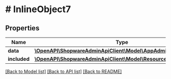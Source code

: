 # # InlineObject7

## Properties

Name | Type | Description | Notes
------------ | ------------- | ------------- | -------------
**data** | [**\OpenAPI\ShopwareAdminApiClient\Model\AppAdministrationSnippet**](AppAdministrationSnippet.md) |  | [optional]
**included** | [**\OpenAPI\ShopwareAdminApiClient\Model\Resource[]**](Resource.md) |  | [optional]

[[Back to Model list]](../../README.md#models) [[Back to API list]](../../README.md#endpoints) [[Back to README]](../../README.md)
